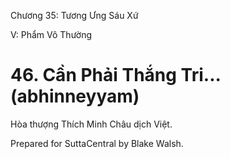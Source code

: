 

Chương 35: Tương Ưng Sáu Xứ

V: Phẩm Vô Thường

# 46\. Cần Phải Thắng Tri... (abhinneyyam)

Hòa thượng Thích Minh Châu dịch Việt.

Prepared for SuttaCentral by Blake Walsh.